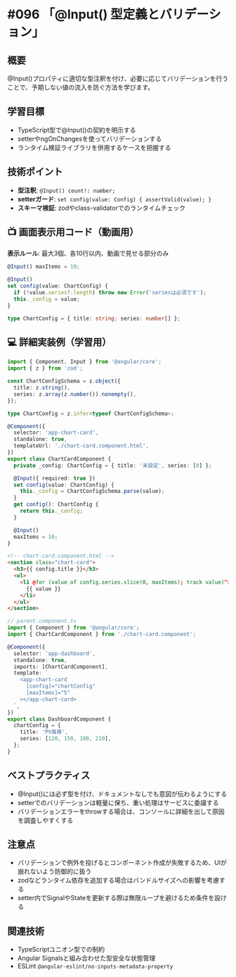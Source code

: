 # #096 「@Input() 型定義とバリデーション」

## 概要
@Input()プロパティに適切な型注釈を付け、必要に応じてバリデーションを行うことで、予期しない値の流入を防ぐ方法を学びます。

## 学習目標
- TypeScript型で@Input()の契約を明示する
- setterやngOnChangesを使ってバリデーションする
- ランタイム検証ライブラリを併用するケースを把握する

## 技術ポイント
- **型注釈**: `@Input() count!: number;`
- **setterガード**: `set config(value: Config) { assertValid(value); }`
- **スキーマ検証**: zodやclass-validatorでのランタイムチェック

## 📺 画面表示用コード（動画用）
**表示ルール**: 最大3個、各10行以内、動画で見せる部分のみ

```typescript
@Input() maxItems = 10;
```

```typescript
@Input()
set config(value: ChartConfig) {
  if (!value.series?.length) throw new Error('seriesは必須です');
  this._config = value;
}
```

```typescript
type ChartConfig = { title: string; series: number[] };
```

## 💻 詳細実装例（学習用）
```typescript
import { Component, Input } from '@angular/core';
import { z } from 'zod';

const ChartConfigSchema = z.object({
  title: z.string(),
  series: z.array(z.number()).nonempty(),
});

type ChartConfig = z.infer<typeof ChartConfigSchema>;

@Component({
  selector: 'app-chart-card',
  standalone: true,
  templateUrl: './chart-card.component.html',
})
export class ChartCardComponent {
  private _config: ChartConfig = { title: '未設定', series: [0] };

  @Input({ required: true })
  set config(value: ChartConfig) {
    this._config = ChartConfigSchema.parse(value);
  }
  get config(): ChartConfig {
    return this._config;
  }

  @Input()
  maxItems = 10;
}
```

```html
<!-- chart-card.component.html -->
<section class="chart-card">
  <h3>{{ config.title }}</h3>
  <ul>
    <li @for (value of config.series.slice(0, maxItems); track value)">
      {{ value }}
    </li>
  </ul>
</section>
```

```typescript
// parent.component.ts
import { Component } from '@angular/core';
import { ChartCardComponent } from './chart-card.component';

@Component({
  selector: 'app-dashboard',
  standalone: true,
  imports: [ChartCardComponent],
  template: `
    <app-chart-card
      [config]="chartConfig"
      [maxItems]="5"
    ></app-chart-card>
  `,
})
export class DashboardComponent {
  chartConfig = {
    title: 'PV推移',
    series: [120, 150, 180, 210],
  };
}
```

## ベストプラクティス
- @Input()には必ず型を付け、ドキュメントなしでも意図が伝わるようにする
- setterでのバリデーションは軽量に保ち、重い処理はサービスに委譲する
- バリデーションエラーをthrowする場合は、コンソールに詳細を出して原因を調査しやすくする

## 注意点
- バリデーションで例外を投げるとコンポーネント作成が失敗するため、UIが崩れないよう防御的に扱う
- zodなどランタイム依存を追加する場合はバンドルサイズへの影響を考慮する
- setter内でSignalやStateを更新する際は無限ループを避けるため条件を設ける

## 関連技術
- TypeScriptユニオン型での制約
- Angular Signalsと組み合わせた型安全な状態管理
- ESLint `@angular-eslint/no-inputs-metadata-property`
